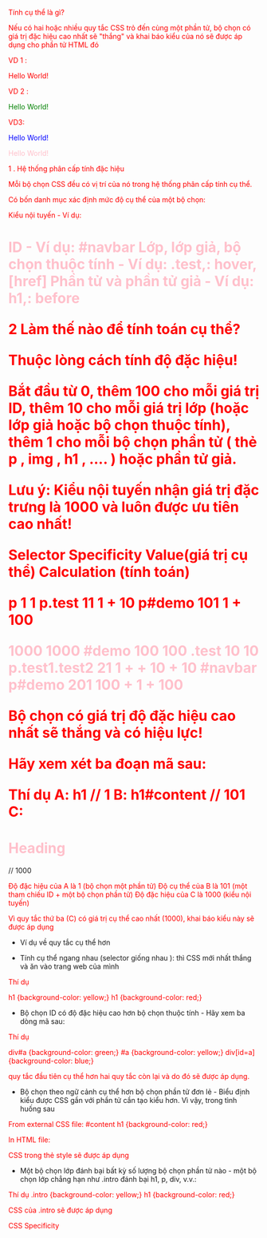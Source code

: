 Tính cụ thể là gì?

Nếu có hai hoặc nhiều quy tắc CSS trỏ đến cùng một phần tử, bộ chọn có giá trị đặc hiệu cao nhất sẽ "thắng" và khai báo kiểu của nó sẽ được áp dụng cho phần tử HTML đó

VD 1 : 

  <style>
    p {color: red;}
  </style>

<p>Hello World!</p>

VD 2 : 
 <style>
    .test {color: green;}
    p {color: red;}
  </style>

<p class="test">Hello World!</p>

VD3: 
  <style>
    #demo {color: blue;}
    .test {color: green;}
    p {color: red;}
  </style>

<p id="demo" class="test">Hello World!</p>

  <style>
    #demo {color: blue;}
    .test {color: green;}
    p {color: red;}
  </style>

<p id="demo" class="test" style="color: pink;">Hello World!</p>


1 . Hệ thống phân cấp tính đặc hiệu

Mỗi bộ chọn CSS đều có vị trí của nó trong hệ thống phân cấp tính cụ thể.

Có bốn danh mục xác định mức độ cụ thể của một bộ chọn:

Kiểu nội tuyến - Ví dụ: <h1 style = "color: pink;">
ID - Ví dụ: #navbar
Lớp, lớp giả, bộ chọn thuộc tính - Ví dụ: .test,: hover, [href]
Phần tử và phần tử giả - Ví dụ: h1,: before

2 Làm thế nào để tính toán cụ thể?

Thuộc lòng cách tính độ đặc hiệu!

Bắt đầu từ 0, thêm 100 cho mỗi giá trị ID, thêm 10 cho mỗi giá trị lớp (hoặc lớp giả hoặc bộ chọn thuộc tính), thêm 1 cho mỗi bộ chọn phần tử ( thẻ p , img , h1 , .... ) hoặc phần tử giả.

Lưu ý: Kiểu nội tuyến nhận giá trị đặc trưng là 1000 và luôn được ưu tiên cao nhất!

Selector	Specificity Value(giá trị cụ thể)	Calculation (tính toán)

p	                                        1	                                      1
p.test	                                  11	                  1 + 10
p#demo                                101	                  1 + 100
<p style="color: pink;">	  1000	                  1000
#demo 	                                100	                  100
.test	                                     10	                                                   10
p.test1.test2	                         21	                 1 +  + 10 + 10
#navbar p#demo	                  201             	100 + 1 + 100


Bộ chọn có giá trị độ đặc hiệu cao nhất sẽ thắng và có hiệu lực!

Hãy xem xét ba đoạn mã sau:

Thí dụ
A: h1  // 1
B: h1#content // 101
C: <h1 id="content" style="color: pink;">Heading</h1>  // 1000

Độ đặc hiệu của A là 1 (bộ chọn một phần tử)
Độ cụ thể của B là 101 (một tham chiếu ID + một bộ chọn phần tử)
Độ đặc hiệu của C là 1000 (kiểu nội tuyến)

Vì quy tắc thứ ba (C) có giá trị cụ thể cao nhất (1000), khai báo kiểu này sẽ được áp dụng

- Ví dụ về quy tắc cụ thể hơn

+ Tính cụ thể ngang nhau (selector giống nhau ): thì CSS  mới nhất thắng và ăn vào trang web của mình

Thí dụ

h1 {background-color: yellow;}
h1 {background-color: red;}

+ Bộ chọn ID có độ đặc hiệu cao hơn bộ chọn thuộc tính - Hãy xem ba dòng mã sau:

Thí dụ

div#a {background-color: green;}
#a {background-color: yellow;}
div[id=a] {background-color: blue;}

quy tắc đầu tiên cụ thể hơn hai quy tắc còn lại và do đó sẽ được áp dụng.

+ Bộ chọn theo ngữ cảnh cụ thể hơn bộ chọn phần tử đơn lẻ - Biểu định kiểu được CSS gần với phần tử cần tạo kiểu hơn. Vì vậy, trong tình huống sau

From external CSS file:
#content h1 {background-color: red;}

In HTML file:
<style>
#content h1 {background-color: yellow;}
</style>

 CSS trong thẻ style sẽ được áp dụng

+ Một bộ chọn lớp đánh bại bất kỳ số lượng bộ chọn phần tử nào - một bộ chọn lớp chẳng hạn như .intro đánh bại h1, p, div, v.v.:

Thí dụ
.intro {background-color: yellow;}
h1 {background-color: red;}

CSS của .intro sẽ được áp dụng

CSS Specificity
